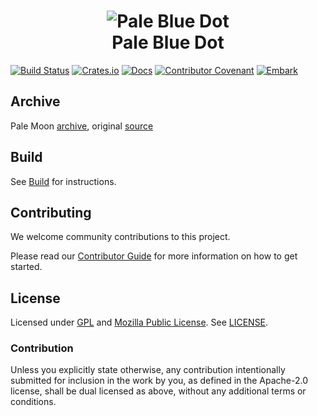 <h1 align="center">
  <img src=".github/img/palebluedot.png" alt="Pale Blue Dot" />
  <br />
  Pale Blue Dot
</h1>

<!--- FIXME: Update crate and repo names here! --->
[![Build Status](https://travis-ci.com/EmbarkStudios/tame-oauth.svg?branch=master)](https://travis-ci.com/EmbarkStudios/tame-oauth)
[![Crates.io](https://img.shields.io/crates/v/tame-oauth.svg)](https://crates.io/crates/tame-oauth)
[![Docs](https://docs.rs/tame-oauth/badge.svg)](https://docs.rs/tame-oauth)
[![Contributor Covenant](https://img.shields.io/badge/contributor%20covenant-v1.4%20adopted-ff69b4.svg)](CODE_OF_CONDUCT.md)
[![Embark](https://img.shields.io/badge/embark-open%20source-blueviolet.svg)](https://github.com/EmbarkStudios)

## Archive

Pale Moon [archive](http://archive.palemoon.org/), original [source](http://archive.palemoon.org/source/)

## Build

See [Build](Build.md) for instructions.

## Contributing

We welcome community contributions to this project.

Please read our [Contributor Guide](CONTRIBUTING.md) for more information on how to get started.

## License

Licensed under [GPL](https://www.gnu.org/licenses/gpl-3.0.html) and [Mozilla Public License](https://www.mozilla.org/en-US/MPL/2.0/). See [LICENSE](LICENSE).

### Contribution

Unless you explicitly state otherwise, any contribution intentionally submitted for inclusion in the work by you, as defined in the Apache-2.0 license, shall be dual licensed as above, without any additional terms or conditions.
